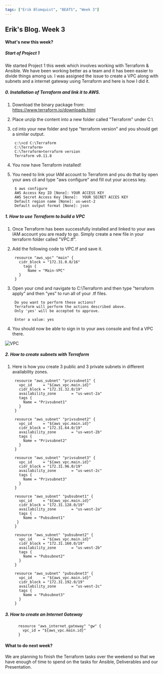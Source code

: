 ```yaml
---
tags: ["Erik Blomquist", "BEATS", "Week 3"]
---
```

## Erik's Blog. Week 3
#### What's new this week?

##### Start of Project 1
We started Project 1 this week which involves working with Terraform & Ansible. We have been working better as a team and it has been easier to divide things among us. I was assigned the issue to create a VPC along with subnets and a internet gateway using Terraform and here is how I did it.

##### 0. Installation of Terraform and link it to AWS.
  1. Download the binary package from:
     https://www.terraform.io/downloads.html
  2. Place unzip the content into a new folder called "Terraform" under C:\
  3. cd into your new folder and type "terraform version" and you should get a similar output.

          c:\>cd C:\Terraform
          C:\Terraform>
          C:\Terraform>terraform version
          Terraform v0.11.8

  4. You now have Terraform installed!
  5. You need to link your IAM account to Terraform and you do that by open your aws cli and type "aws configure" and fill out your access key.

          $ aws configure
          AWS Access Key ID [None]: YOUR ACCESS KEY
          AWS Secret Access Key [None]:  YOUR SECRET ACCES KEY
          Default region name [None]: us-west-2
          Default output format [None]: json

##### 1. How to use Terraform to build a VPC
  1. Once Terraform has been successfully installed and linked to your aws IAM account you are ready to go. Simply create a new file in your terraform folder called "VPC.tf".
  2. Add the following code to VPC.tf and save it.

          resource "aws_vpc" "main" {
          	cidr_block = "172.31.0.0/16"
          	  tags {
          		Name = "Main-VPC"
          	}
          }

  3. Open your cmd and navigate to C:\Terraform and then type "terraform apply" and then "yes" to run all of your .tf files.

          Do you want to perform these actions?
          Terraform will perform the actions described above.
          Only 'yes' will be accepted to approve.

          Enter a value: yes
  4. You should now be able to sign in to your aws console and find a VPC there.

   ![VPC](/img/erikVPC.png)

##### 2. How to create subnets with Terraform
   1. Here is how you create 3 public and 3 private subnets in different availability zones.

           resource "aws_subnet" "privsubnet1" {
             vpc_id     = "${aws_vpc.main.id}"
             cidr_block = "172.31.32.0/19"
             availability_zone       = "us-west-2a"
             tags {
               Name = "Privsubnet1"
             }
           }

           resource "aws_subnet" "privsubnet2" {
             vpc_id     = "${aws_vpc.main.id}"
             cidr_block = "172.31.64.0/19"
             availability_zone       = "us-west-2b"
             tags {
               Name = "Privsubnet2"
             }
           }

           resource "aws_subnet" "privsubnet3" {
             vpc_id     = "${aws_vpc.main.id}"
             cidr_block = "172.31.96.0/19"
             availability_zone       = "us-west-2c"
             tags {
               Name = "Privsubnet3"
             }
           }

           resource "aws_subnet" "pubsubnet1" {
             vpc_id     = "${aws_vpc.main.id}"
             cidr_block = "172.31.128.0/19"
             availability_zone       = "us-west-2a"
             tags {
               Name = "Pubsubnet1"
            }
           }

           resource "aws_subnet" "pubsubnet2" {
             vpc_id     = "${aws_vpc.main.id}"
             cidr_block = "172.31.160.0/19"
             availability_zone       = "us-west-2b"
             tags {
               Name = "Pubsubnet2"
             }
           }

           resource "aws_subnet" "pubsubnet3" {
             vpc_id     = "${aws_vpc.main.id}"
             cidr_block = "172.31.192.0/19"
             availability_zone       = "us-west-2c"
             tags {
               Name = "Pubsubnet3"
             }
           }

##### 3. How to create an Internet Gateway

          resource "aws_internet_gateway" "gw" {
            vpc_id = "${aws_vpc.main.id}"
          }

#### What to do next week?
We are planning to finish the Terraform tasks over the weekend so that we have enough of time to spend on the tasks for Ansible, Deliverables and our Presentation.
